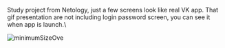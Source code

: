Study project from Netology, just a few screens look like real VK app. That gif presentation are not including login password screen, you can see it when app is launch.\

![minimumSizeOve](https://user-images.githubusercontent.com/118765521/231983547-f83a3bf1-0ae3-4909-a980-66cfb5b25a45.gif)
